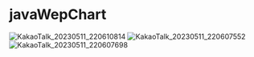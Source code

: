 # javaWepChart
![KakaoTalk_20230511_220610814](https://github.com/Leeseunghwan7305/javaWepChart/assets/133233194/b1f1ed30-d49d-432b-aab1-06ed475eab8c)
![KakaoTalk_20230511_220607552](https://github.com/Leeseunghwan7305/javaWepChart/assets/133233194/a1b0c2ab-be41-47cd-bae2-3edb472d94a8)
![KakaoTalk_20230511_220607698](https://github.com/Leeseunghwan7305/javaWepChart/assets/133233194/5b9f3379-67d6-4e58-81ff-d42c0faed6f9)
